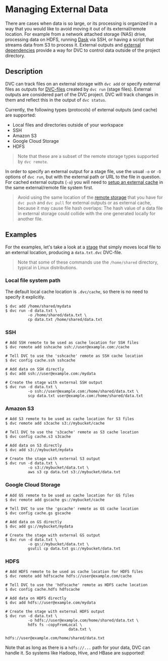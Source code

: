 # Managing External Data

There are cases when data is so large, or its processing is organized in a way
that you would like to avoid moving it out of its external/remote location. For
example from a network attached storage (NAS) drive, processing data on HDFS,
running [Dask](https://dask.org/) via SSH, or having a script that streams data
from S3 to process it. External outputs and
[external dependencies](/doc/user-guide/external-dependencies) provide a way for
DVC to control data outside of the <abbr>project</abbr> directory.

## Description

DVC can track files on an external storage with `dvc add` or specify external
files as <abbr>outputs</abbr> for [DVC-files](/doc/user-guide/dvc-file-format)
created by `dvc run` (stage files). External outputs are considered part of the
DVC project. DVC will track changes in them and reflect this in the output of
`dvc status`.

Currently, the following types (protocols) of external outputs (and
<abbr>cache</abbr>) are supported:

- Local files and directories outside of your <abbr>workspace</abbr>
- SSH
- Amazon S3
- Google Cloud Storage
- HDFS

> Note that these are a subset of the remote storage types supported by
> `dvc remote`.

In order to specify an external output for a stage file, use the usual `-o` or
`-O` options of `dvc run`, but with the external path or URL to the file in
question. For <abbr>cached</abbr> external outputs (`-o`) you will need to
[setup an external cache](/doc/use-cases/shared-development-server#configure-the-external-shared-cache)
in the same external/remote file system first.

> Avoid using the same location of the
> [remote storage](/doc/command-reference/remote) that you have for `dvc push`
> and `dvc pull` for external outputs or as external cache, because it may cause
> file hash overlaps: The hash value of a data file in external storage could
> collide with the one generated locally for another file.

## Examples

For the examples, let's take a look at a [stage](/doc/command-reference/run)
that simply moves local file to an external location, producing a `data.txt.dvc`
DVC-file.

> Note that some of these commands use the `/home/shared` directory, typical in
> Linux distributions.

### Local file system path

The default local cache location is `.dvc/cache`, so there is no need to specify
it explicitly.

```dvc
$ dvc add /home/shared/mydata
$ dvc run -d data.txt \
          -o /home/shared/data.txt \
          cp data.txt /home/shared/data.txt
```

### SSH

```dvc
# Add SSH remote to be used as cache location for SSH files
$ dvc remote add sshcache ssh://user@example.com:/cache

# Tell DVC to use the 'sshcache' remote as SSH cache location
$ dvc config cache.ssh sshcache

# Add data on SSH directly
$ dvc add ssh://user@example.com:/mydata

# Create the stage with external SSH output
$ dvc run -d data.txt \
          -o ssh://user@example.com:/home/shared/data.txt \
          scp data.txt user@example.com:/home/shared/data.txt
```

### Amazon S3

```dvc
# Add S3 remote to be used as cache location for S3 files
$ dvc remote add s3cache s3://mybucket/cache

# Tell DVC to use the 's3cache' remote as S3 cache location
$ dvc config cache.s3 s3cache

# Add data on S3 directly
$ dvc add s3://mybucket/mydata

# Create the stage with external S3 output
$ dvc run -d data.txt \
          -o s3://mybucket/data.txt \
          aws s3 cp data.txt s3://mybucket/data.txt
```

### Google Cloud Storage

```dvc
# Add GS remote to be used as cache location for GS files
$ dvc remote add gscache gs://mybucket/cache

# Tell DVC to use the 'gscache' remote as GS cache location
$ dvc config cache.gs gscache

# Add data on GS directly
$ dvc add gs://mybucket/mydata

# Create the stage with external GS output
$ dvc run -d data.txt \
          -o gs://mybucket/data.txt \
          gsutil cp data.txt gs://mybucket/data.txt
```

### HDFS

```dvc
# Add HDFS remote to be used as cache location for HDFS files
$ dvc remote add hdfscache hdfs://user@example.com/cache

# Tell DVC to use the 'hdfscache' remote as HDFS cache location
$ dvc config cache.hdfs hdfscache

# Add data on HDFS directly
$ dvc add hdfs://user@example.com/mydata

# Create the stage with external HDFS output
$ dvc run -d data.txt \
          -o hdfs://user@example.com/home/shared/data.txt \
          hdfs fs -copyFromLocal \
                            data.txt \
                            hdfs://user@example.com/home/shared/data.txt
```

Note that as long as there is a `hdfs://...` path for your data, DVC can handle
it. So systems like Hadoop, Hive, and HBase are supported!
